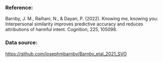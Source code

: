 ### Reference:

Barnby, J. M., Raihani, N., & Dayan, P. (2022). Knowing me, knowing you: Interpersonal similarity improves predictive accuracy and reduces attributions of harmful intent. Cognition, 225, 105098.


### Data source:

https://github.com/josephmbarnby/Barnby_etal_2021_SVO
